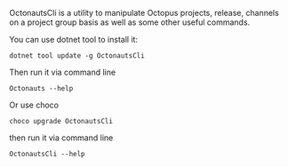 OctonautsCli is a utility to manipulate Octopus projects, release, channels on a project group basis as well as some other useful commands.

You can use dotnet tool to install it:

```
dotnet tool update -g OctonautsCli
```

Then run it via command line 

```
Octonauts --help
```

Or use choco

```
choco upgrade OctonautsCli
```

then run it via command line

```
OctonautsCli --help
```

